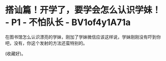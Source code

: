 # 搭讪篇！开学了，要学会怎么认识学妹！ - P1 - 不怕队长 - BV1of4y1A71a

在图书馆怎么认识漂亮的学妹，刚加了学妹微信应该这样说，学妹刚刚没有吓到你吧，没有，你这个发射的方法还蛮特别的。

(收藏好)。